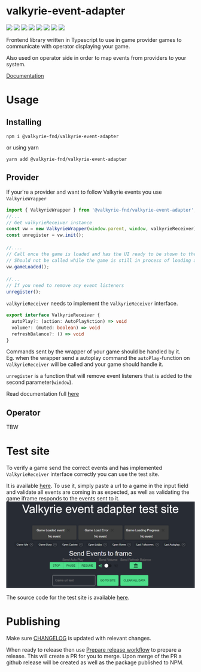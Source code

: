 # valkyrie-event-adapter
[![](https://img.shields.io/badge/License-MIT%20-brightgreen.svg)](./LICENSE.md) 
[![](https://img.shields.io/github/actions/workflow/status/valkyrie-fnd/valkyrie-event-adapter/release-and-publish.yaml)](https://github.com/valkyrie-fnd/valkyrie-event-adapter/actions/workflows/release-and-publish.yaml)
![](https://img.shields.io/github/last-commit/valkyrie-fnd/valkyrie-event-adapter)
[![](https://img.shields.io/website?url=https%3A%2F%2Fvalkyrie-fnd.github-io%2Fvalkyrie-event-adapter)](https://valkyrie.bet/docs)
![](https://img.shields.io/github/languages/top/valkyrie-fnd/valkyrie-event-adapter)
![](https://img.shields.io/tokei/lines/github/valkyrie-fnd/valkyrie-event-adapter)
[![](https://img.shields.io/github/v/release/valkyrie-fnd/valkyrie-event-adapter)](https://github.com/valkyrie-fnd/valkyrie-event-adapter/releases)
![](https://img.shields.io/maintenance/yes/2023)

Frontend library written in Typescript to use in game provider games to communicate with operator displaying your game.

Also used on operator side in order to map events from providers to your system.

[Documentation](./docs/README.md)

# Usage
## Installing
```
npm i @valkyrie-fnd/valkyrie-event-adapter
```
or using yarn
```
yarn add @valkyrie-fnd/valkyrie-event-adapter
```
## Provider 
If your're a provider and want to follow Valkyrie events you use `ValkyrieWrapper`

``` typescript
import { ValkyrieWrapper } from '@valkyrie-fnd/valkyrie-event-adapter';
//...
// Get valkyrieReceiver instance
const vw = new ValkyrieWrapper(window.parent, window, valkyrieReceiver);
const unregister = vw.init();

//....
// Call once the game is loaded and has the UI ready to be shown to the player.
// Should not be called while the game is still in process of loading assets etc
vw.gameLoaded();

//...
// If you need to remove any event listeners
unregister();
```

`valkyrieReceiver` needs to implement the `ValkyrieReceiver` interface.
``` typescript
export interface ValkyrieReceiver {
  autoPlay?: (action: AutoPlayAction) => void
  volume?: (muted: boolean) => void
  refreshBalance?: () => void
}
```
Commands sent by the wrapper of your game should be handled by it.  
Eg. when the wrapper send a autoplay command the `autoPlay`-function on `ValkyrieReceiver` will be called and your game should handle it.


`unregister` is a function that will remove event listeners that is added to the second parameter(`window`).

Read documentation full [here](./docs/README.md)

## Operator
TBW

# Test site
To verify a game send the correct events and has implemented `ValkyrieReceiver` interface correctly you can use the test site.

It is available [here](https://valkyrie-fnd.github.io/valkyrie-event-adapter). To use it, simply paste a url to a game in the input field and validate all events are coming in as expected, as well as validating the game iframe responds to the events sent to it.
![test-site](./test-site/test-site.png)

The source code for the test site is available [here](./test-site/).

# Publishing

Make sure [CHANGELOG](./CHANGELOG.md) is updated with relevant changes.

When ready to release then use [Prepare release workflow](https://github.com/valkyrie-fnd/valkyrie-event-adapter/actions/workflows/prepare-release.yaml) to prepare a release. This will create a PR for you to merge. Upon merge of the PR a github release will be created as well as the package published to NPM.
